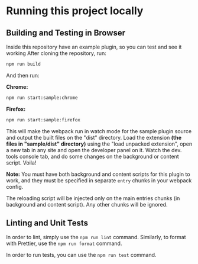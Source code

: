 # Running this project locally

## Building and Testing in Browser

Inside this repository have an example plugin, so you can test and see it working
After cloning the repository, run:

```bash
npm run build
```

And then run:

**Chrome:**
 ```bash
 npm run start:sample:chrome
 ```

**Firefox:**
 ```bash
 npm run start:sample:firefox
 ```

This will make the webpack run in watch mode for the sample plugin source and output the built files on the "dist" directory.
Load the extension **(the files in "sample/dist" directory)** using the "load unpacked extension", open a new tab in any site and open the developer panel on it. Watch the dev. tools console tab, and do some changes on the background or content script. Voila!

**Note:**
You must have both background and content scripts for this plugin to work, and they must be specified in separate `entry` chunks in your webpack config.

The reloading script will be injected only on the main entries chunks (in background and content script). Any other chunks will be ignored.


## Linting and Unit Tests

In order to lint, simply use the `npm run lint` command. Similarly, to format with Prettier, use the `npm run format` command.

In order to run tests, you can use the `npm run test` command.
